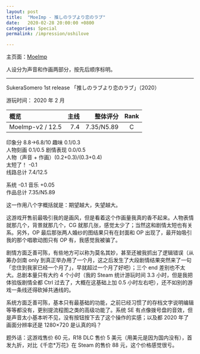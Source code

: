 ```yaml
---
layout: post
title:  "MoeImp - 推しのラブより恋のラブ"
date:   2020-02-28 20:00:00 +0800
categories: Special
permalink: /impression/oshilove

---
```


主页面：[MoeImp](http://yoro.xyz/impression)

人设分为声音和作画两部分，按先后顺序标明。

---

SukeraSomero 1st release 「推しのラブより恋のラブ」（2020）

游玩时间： 2020 年 2 月

| 概览             | 主线 |   整体评分 | Rank |
| :--------------- | ---: | ---------: | :--: |
| MoeImp-v2 / 12.5 |  7.4 | 7.35/N5.89 |  C   |

印象分 8.8→6.8/10 趣味 0.1/0.3<br />
人物刻画 0.1/0.5 剧情表现 0.0/0.5<br />
人物（声音 + 作画）(0.2+0.3)/(0.3+0.4)<br />
太短了！ -0.1<br />
线路总计 7.4/12.5

系统 -0.1 音乐 +0.05<br />
作品总计 7.35/N5.89

这一作用八个字概括就是：期望越大，失望越大。

这游戏开售前最吸引我的是画风，但是看着这个作画量我真的香不起来。人物表情就那几个，背景就那几个，CG 就那几张，感觉太少了；当然这和剧情太短也有关系。另外，OP 最后那张两人婚纱的图结果只有在封面和 OP 出现了，最开始吸引我的那个唱歌动图只有 OP 有，我感觉我被骗了。

剧情方面乏善可陈，有些地方可以称为莫名其妙，甚至还被我抓出了逻辑错误（从筹办剑南 only 到真正举办用了一个月，这之后发生了大段剧情结果突然来了一句「恋住到我家已经一个月了」，早就超过一个月了好吧）；三个 end 差别也不太大。总剧本量只有大约 4 个小时（我的 Steam 统计游玩时间 3.3 小时，但是我把体验版剧情全都 Ctrl 过去了，大概在这基础上加 0.5 小时左右吧），还不如别的游戏一条线还得砍掉共通线的。

系统方面乏善可陈，基本只有最基础的功能，之前已经习惯了的存档文字说明编辑等等都没有，更别提流程图之类的高级功能了。系统 SE 有点像拨号盘的音效，但是声音太小基本听不见，没有按钮按下去了这个操作的实感；以及都 2020 年了画面分辨率还是 1280×720 是认真的吗？

题外话：这游戏售价 60 元，R18 DLC 售价 5 美元（用美元是因为国内没有），首发九折，对比《千恋\*万花》在 Steam 的售价 88 元，这个价格感觉很亏。
